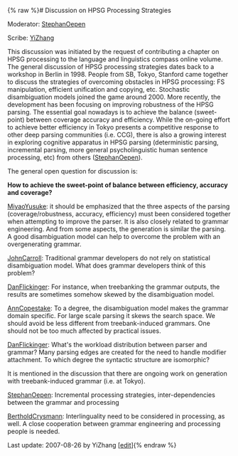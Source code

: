 {% raw %}# Discussion on HPSG Processing Strategies

Moderator: [StephanOepen](https://delph-in.github.io/docs/garage/StephanOepen)

Scribe: [YiZhang](https://delph-in.github.io/docs/garage/YiZhang)

This discussion was initiated by the request of contributing a chapter
on HPSG processing to the language and linguistics compass online
volume. The general discussion of HPSG processing strategies dates back
to a workshop in Berlin in 1998. People from SB, Tokyo, Stanford came
together to discuss the strategies of overcoming obstacles in HPSG
processing: FS manipulation, efficient unification and copying, etc.
Stochastic disambiguation models joined the game around 2000. More
recently, the development has been focusing on improving robustness of
the HPSG parsing. The essential goal nowadays is to achieve the balance
(sweet-point) between coverage accuracy and efficiency. While the
on-going effort to achieve better efficiency in Tokyo presents a
competitive response to other deep parsing communities (i.e. CCG), there
is also a growing interest in exploring cognitive apparatus in HPSG
parsing (deterministic parsing, incremental parsing, more general
psycholinguistic human sentence processing, etc) from others
([StephanOepen](https://delph-in.github.io/docs/garage/StephanOepen)).

The general open question for discussion is:

**How to achieve the sweet-point of balance between efficiency, accuracy
and coverage?**

[MiyaoYusuke](/MiyaoYusuke): it should be emphasized that the three
aspects of the parsing (coverage/robustness, accuracy, efficiency) must
been considered together when attempting to improve the parser. It is
also closely related to grammar engineering. And from some aspects, the
generation is similar the parsing. A good disambiguation model can help
to overcome the problem with an overgenerating grammar.

[JohnCarroll](https://delph-in.github.io/docs/garage/JohnCarroll): Traditional grammar developers do not rely
on statistical disambiguation model. What does grammar developers think
of this problem?

[DanFlickinger](https://delph-in.github.io/docs/garage/DanFlickinger): For instance, when treebanking the
grammar outputs, the results are sometimes somehow skewed by the
disambiguation model.

[AnnCopestake](https://delph-in.github.io/docs/garage/AnnCopestake): To a degree, the disambiguation model
makes the grammar domain specific. For large scale parsing it skews the
search space. We should avoid be less different from treebank-induced
grammars. One should not be too much affected by practical issues.

[DanFlickinger](https://delph-in.github.io/docs/garage/DanFlickinger): What's the workload distribution between
parser and grammar? Many parsing edges are created for the need to
handle modifier attachment. To which degree the syntactic structure are
isomorphic?

It is mentioned in the discussion that there are ongoing work on
generation with treebank-induced grammar (i.e. at Tokyo).

[StephanOepen](https://delph-in.github.io/docs/garage/StephanOepen): Incremental processing strategies,
inter-dependencies between the grammar and processing

[BertholdCrysmann](https://delph-in.github.io/docs/garage/BertholdCrysmann): Interlinguality need to be
considered in processing, as well. A close cooperation between grammar
engineering and processing people is needed.

Last update: 2007-08-26 by YiZhang [[edit](https://github.com/delph-in/docs/wiki/BerlinProcessing/_edit)]{% endraw %}